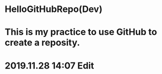# HelloGitHubRepo(Dev)
# This is my practice to use GitHub to create a reposity.
# 2019.11.28 14:07 Edit

